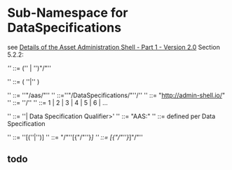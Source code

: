 # Sub-Namespace for DataSpecifications

see [Details of the Asset Administration Shell - Part 1 - Version 2.0]() Section 5.2.2:


*'<AAS Unique Concept Identifier>'* ::= ('<Namespace>' | '<Namespace Qualifier>')"/"'<AAS Concept Identifier>'


'<Namespace>' ::= ( '<AAS Namespace>'|'<Data Specification Namespace>' )


'<AAS Namespace>' ::= '<Shell-Namespace>'"/aas/"'<Version>'
'<Data Specification Namespace>' ::='<Shell-Namespace>'"/DataSpecifications/"'<idShort of Data Specification>'/'<Version>'
'<Shell-Namespace>' ::= "http://admin-shell.io/"
'<Version>' ::= '<Digit>'/'<Digit>'
'<Digit>' ::= 1 | 2 | 3 | 4 | 5 | 6 | …

'<Namespace Qualifier>' ::= '<AAS Namespace Qualifier>'| Data Specification Qualifier>'
'<AAS Namespace Qualifier>' ::= "AAS:"
'<Data Specification Qualifier>' ::= defined per Data Specification

'<AAS Concept Identifier>' ::= '<AAS Class Name>'[('<AAS Attribute>'|'<AAS Enumeration>')]
'<AAS Attribute>' ::= "/"'<AAS Attribute Name>'[{"/"'<AAS Attribute Name>'}*]
'<AAS Enumeration>' ::= [{"/"'<AAS Attribute Name>'}*]"/"'<AAS Enumeration Value>'


## todo